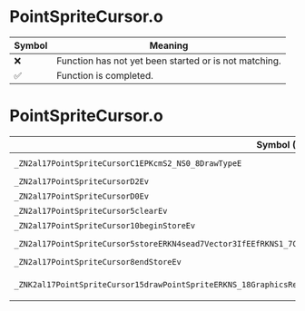 # PointSpriteCursor.o
| Symbol | Meaning 
| ------------- | ------------- 
| :x: | Function has not yet been started or is not matching. 
| :white_check_mark: | Function is completed. 


# PointSpriteCursor.o
| Symbol (Mangled) | Symbol (Demangled) | Decompiled? |
| ------------- |  ------------- | ------------- |
| `_ZN2al17PointSpriteCursorC1EPKcmS2_NS0_8DrawTypeE` | `al::PointSpriteCursor::PointSpriteCursor(char const*,unsigned long,char const*,al::PointSpriteCursor::DrawType)` | :white_check_mark: |
| `_ZN2al17PointSpriteCursorD2Ev` | `al::PointSpriteCursor::~PointSpriteCursor()` | :white_check_mark: |
| `_ZN2al17PointSpriteCursorD0Ev` | `al::PointSpriteCursor::~PointSpriteCursor()` | :white_check_mark: |
| `_ZN2al17PointSpriteCursor5clearEv` | `al::PointSpriteCursor::clear(void)` | :white_check_mark: |
| `_ZN2al17PointSpriteCursor10beginStoreEv` | `al::PointSpriteCursor::beginStore(void)` | :white_check_mark: |
| `_ZN2al17PointSpriteCursor5storeERKN4sead7Vector3IfEEfRKNS1_7Color4fEffbb` | `al::PointSpriteCursor::store(sead::Vector3<float> const&,float,sead::Color4f const&,float,float,bool,bool)` | :white_check_mark: |
| `_ZN2al17PointSpriteCursor8endStoreEv` | `al::PointSpriteCursor::endStore(void)` | :white_check_mark: |
| `_ZNK2al17PointSpriteCursor15drawPointSpriteERKNS_18GraphicsRenderInfoEPKN3agl13ShaderProgramEPKN4sead18GraphicsContextMRTE` | `al::PointSpriteCursor::drawPointSprite(al::GraphicsRenderInfo const&,agl::ShaderProgram const*,sead::GraphicsContextMRT const*)const` | :white_check_mark: |
